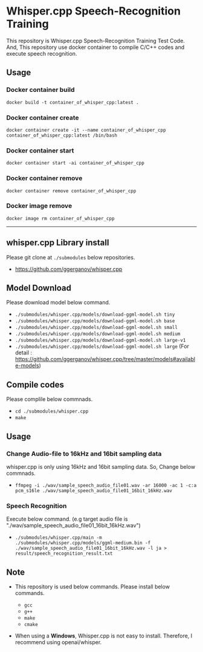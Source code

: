 # Whisper.cpp Speech-Recognition Training

This repository is Whisper.cpp Speech-Recognition Training Test Code.
And, This repository use docker container to compile C/C++ codes and execute speech recognition.

## Usage

### Docker container build

`docker build -t container_of_whisper_cpp:latest .`

### Docker container create

`docker container create -it --name container_of_whisper_cpp container_of_whisper_cpp:latest /bin/bash`

### Docker container start

`docker container start -ai container_of_whisper_cpp`

### Docker container remove

`docker container remove container_of_whisper_cpp`

### Docker image remove

`docker image rm container_of_whisper_cpp`

---

## whisper.cpp Library install

Please git clone at `./submodules` below repositories.

- <https://github.com/ggerganov/whisper.cpp>

## Model Download

Please download model below command.

- `./submodules/whisper.cpp/models/download-ggml-model.sh tiny`
- `./submodules/whisper.cpp/models/download-ggml-model.sh base`
- `./submodules/whisper.cpp/models/download-ggml-model.sh small`
- `./submodules/whisper.cpp/models/download-ggml-model.sh medium`
- `./submodules/whisper.cpp/models/download-ggml-model.sh large-v1`
- `./submodules/whisper.cpp/models/download-ggml-model.sh large`
  (For detail : <https://github.com/ggerganov/whisper.cpp/tree/master/models#available-models>)

## Compile codes

Please complile below commnads.

- `cd ./submodules/whisper.cpp`
- `make`

## Usage

### Change Audio-file to 16kHz and 16bit sampling data

whisper.cpp is only using 16kHz and 16bit sampling data. So, Change below commnads.

- `ffmpeg -i ./wav/sample_speech_audio_file01.wav -ar 16000 -ac 1 -c:a pcm_s16le ./wav/sample_speech_audio_file01_16bit_16kHz.wav`

### Speech Recognition

Execute below command. (e.g target audio file is "./wav/sample_speech_audio_file01_16bit_16kHz.wav")

- `./submodules/whisper.cpp/main -m ./submodules/whisper.cpp/models/ggml-medium.bin -f ./wav/sample_speech_audio_file01_16bit_16kHz.wav -l ja > result/speech_recognition_result.txt`

## Note

- This repository is used below commands. Please install below commands.

  - `gcc`
  - `g++`
  - `make`
  - `cmake`

- When using a **Windows**, Whisper.cpp is not easy to install. Therefore, I recommend using openai/whisper.
